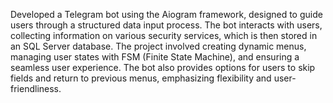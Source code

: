 Developed a Telegram bot using the Aiogram framework, designed to guide users through a structured data input process. The bot interacts with users, collecting information on various security services, which is then stored in an SQL Server database. The project involved creating dynamic menus, managing user states with FSM (Finite State Machine), and ensuring a seamless user experience. The bot also provides options for users to skip fields and return to previous menus, emphasizing flexibility and user-friendliness.

